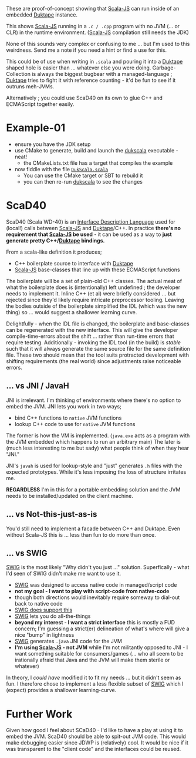 
These are proof-of-concept showing that [Scala-JS][orgScalaJS] can run inside of an embedded [Duktape][orgDuktape] instance.

This shows [Scala-JS][orgScalaJS] running in a `.c / .cpp` program with no JVM (... or CLR) in the runtime environment.
([Scala-JS][orgScalaJS] compilation still needs the JDK)

None of this sounds very complex or confusing to me ... but I'm used to this weirdness.
Send me a note if you need a hint or find a use for this.


This could be of use when writing in `.scala` and pouring it into a [Duktape][orgDuktape] shaped hole is easier than ... whatever else you were doing.
Garbage-Collection is always the biggest bugbear with a managed-language ; [Duktape][orgDuktape] tries to fight it with reference counting - it'd be fun to see if it outruns meh-JVMs.

Alternatively ; you could use ScaD40 on its own to glue C++ and ECMAScript together easily.

# Example-01

* ensure you have the JDK setup
* use CMake to generate, build and launch the [dukscala](example-01/dukscala.cpp) executable - neat!
	* the CMakeLists.txt file has a target that compiles the example
* now fiddle with the file [`DukScala.scala`](example-01/scala-js/src/main/scala/peterlavalle/dukscala/DukScala.scala)
	* You can use the CMake target or SBT to rebuild it
	* you can then re-run [dukscala](example-01/dukscala.cpp) to see the changes

# ScaD40

ScaD40 (Scala WD-40) is an [Interface Description Language][wikiIDL] used for (local!) calls between [Scala-JS][orgScalaJS] and [Duktape][orgDuktape]/C++.
In practice **there's no requirement that [Scala-JS][orgScalaJS] be used** - it can be used as a way to **just generate pretty C++/[Duktape][orgDuktape] bindings.**

From a scala-like definition it produces;

* C++ boilerplate source to interface with [Duktape][orgDuktape]
* [Scala-JS][orgScalaJS] base-classes that line up with these ECMAScript functions

The boilerplate will be a set of plain-old C++ classes.
The actual meat of what the boilerplate does is (intentionally) left undefined ; the developer needs to implement it.
Inline C++ (et al) were briefly considered ... but rejected since they'd likely require intricate preprocessor tooling.
Leaving the bodies outside of the boilerplate simplified the IDL (which was the new thing) so ... would suggest a shallower learning curve.

Delightfully - when the IDL file is changed, the boilerplate and base-classes can be regenerated with the new interface.
This will give the developer compile-time-errors about the shift ... rather than run-time errors that require testing.
Additionally - invoking the IDL tool (in the build) is *stable* such that it will always generate the same source file for the same definition file.
These two should mean that the tool suits protracted development with shifting requirements (the real world) since adjustments raise noticeable errors.

## ... vs JNI / JavaH

JNI is irrelevant.
I'm thinking of environments where there's no option to embed the JVM.
JNI lets you work in two ways;

* bind C++ functions to `native` JVM functions
* lookup C++ code to use for `native` JVM functions

The former is how the VM is implemented.
(`java.exe` acts as a program with the JVM embedded which happens to run an arbitrary main)
The later is (much less interesting to me but sady) what people think of when they hear "JNI."

JNI's `javah` is used for lookup-style and "just" generates `.h` files with the expected prototypes.
While it's less imposing the loss of structure irritates me.

**REGARDLESS** I'm in this for a portable embedding solution and the JVM needs to be installed/updated on the client machine.

## ... vs Not-this-just-as-is

You'd still need to implement a facade between C++ and Duktape.
Even without Scala-JS this is ... less than fun to do more than once.

## ... vs SWIG

[SWIG][orgSWIG] is the most likely "Why didn't you just ..." solution.
Superfically - what I'd seen of SWIG didn't make me want to use it.

* [SWIG][orgSWIG] was designed to access native code in managed/script code
 * **not my goal - I want to play with script-code from native-code**
  * though both directions would inevitably require someway to dial-out back to native code
  * [SWIG does support this](http://www.swig.org/Doc1.3/Java.html#java_directors)
* [SWIG][orgSWIG] lets you do all-the-things
 * **beyond my interest - I want a strict interface** this is mostly a FUD concern; I'm guessing a strict(er) delineation of what's where will give a nice "bump" in lightness
* [SWIG][orgSWIG] generates `.java` JNI code for the JVM
 * **I'm using [Scala-JS][orgScalaJS] - not JVM** while I'm not militantly opposed to JNI - I want something suitable for consumers/games (... who all seem to be irationally afraid that Java and the JVM will make them sterile or whatever)

In theory, I *could have* modified it to fit my needs ... but it didn't seem as fun.
I therefore chose to implement a less flexible subset of [SWIG][orgSWIG] which I (expect) provides a shallower learning-curve.

# Further Work

Given how good I feel about SCaD40 - I'd like to have a play at using it to embed the JVM.
ScaD40 should be able to spit-out JVM code.
This would make debugging easier since JDWP is (relatively) cool.
It would be nice if it was transparent to the "client code" and the interfaces could be reused.

[orgDuktape]: http://duktape.org/
[orgScalaJS]: http://www.scala-js.org/
[orgSWIG]: http://www.swig.org/
[wikiIDL]: https://en.wikipedia.org/wiki/Interface_description_language
